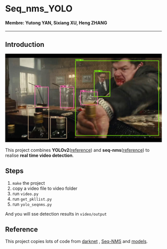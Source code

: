 # Seq_nms_YOLO

#### Membre: Yutong YAN, Sixiang XU, Heng ZHANG

---

## Introduction

![](img/index.jpg) 

This project combines **YOLOv2**([reference](https://arxiv.org/abs/1506.02640)) and **seq-nms**([reference](https://arxiv.org/abs/1602.08465)) to realise **real time video detection**.

## Steps
1. `make` the project
1. copy a video file to video folder
1. run `video.py`
1. run `get_pkllist.py`
1. run `yolo_seqnms.py`

And you will sse detection results in `video/output`

## Reference
This project copies lots of code from [darknet](https://github.com/pjreddie/darknet) , [Seq-NMS](https://github.com/lrghust/Seq-NMS) and [models](https://github.com/tensorflow/models).